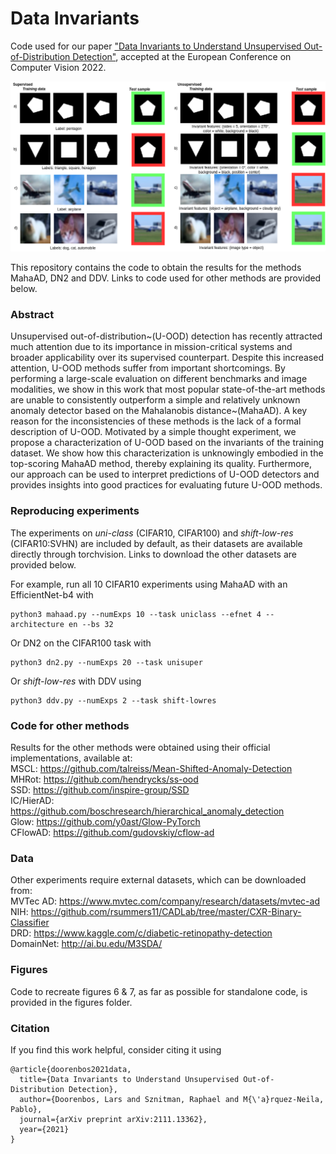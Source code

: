 # Data Invariants

Code used for our paper ["Data Invariants to Understand Unsupervised Out-of-Distribution Detection"](https://arxiv.org/abs/2111.13362), accepted at the European Conference on Computer Vision 2022.

![The difference between supervised and unsupervised OOD](figures/ood.png "OOD")

This repository contains the code to obtain the results for the methods MahaAD, DN2 and DDV. Links to code used for other methods are provided below.

### Abstract

Unsupervised out-of-distribution~(U-OOD) detection has recently attracted much attention due to its importance in mission-critical systems and broader applicability over its supervised counterpart. 
Despite this increased attention, U-OOD methods suffer from important shortcomings.
By performing a large-scale evaluation on different benchmarks and image modalities, we show in this work that most popular state-of-the-art methods are unable to consistently outperform a simple and relatively unknown anomaly detector based on the Mahalanobis distance~(MahaAD). 
A key reason for the inconsistencies of these methods is the lack of a formal description of U-OOD.
Motivated by a simple thought experiment, we propose a characterization of U-OOD based on the invariants of the training dataset. 
We show how this characterization is unknowingly embodied in the top-scoring MahaAD method, thereby explaining its quality. Furthermore, our approach can be used to interpret predictions of U-OOD detectors and provides insights into good practices for evaluating future U-OOD methods.

### Reproducing experiments

The experiments on <em>uni-class</em> (CIFAR10, CIFAR100) and <em>shift-low-res</em> (CIFAR10:SVHN) are included by default, as their datasets are available directly through torchvision. Links to download the other datasets are provided below.

For example, run all 10 CIFAR10 experiments using MahaAD with an EfficientNet-b4 with
```
python3 mahaad.py --numExps 10 --task uniclass --efnet 4 --architecture en --bs 32
```
Or DN2 on the CIFAR100 task with
```
python3 dn2.py --numExps 20 --task unisuper
```
Or <em>shift-low-res</em> with DDV using
```
python3 ddv.py --numExps 2 --task shift-lowres
```

### Code for other methods
Results for the other methods were obtained using their official implementations, available at: <br>
MSCL: https://github.com/talreiss/Mean-Shifted-Anomaly-Detection <br>
MHRot: https://github.com/hendrycks/ss-ood <br>
SSD: https://github.com/inspire-group/SSD <br>
IC/HierAD: https://github.com/boschresearch/hierarchical_anomaly_detection <br>
Glow: https://github.com/y0ast/Glow-PyTorch <br>
CFlowAD: https://github.com/gudovskiy/cflow-ad

### Data
Other experiments require external datasets, which can be downloaded from: <br>
MVTec AD: https://www.mvtec.com/company/research/datasets/mvtec-ad <br>
NIH: https://github.com/rsummers11/CADLab/tree/master/CXR-Binary-Classifier <br>
DRD: https://www.kaggle.com/c/diabetic-retinopathy-detection <br>
DomainNet: http://ai.bu.edu/M3SDA/ <br>

### Figures
Code to recreate figures 6 & 7, as far as possible for standalone code, is provided in the figures folder.

### Citation

If you find this work helpful, consider citing it using

```
@article{doorenbos2021data,
  title={Data Invariants to Understand Unsupervised Out-of-Distribution Detection},
  author={Doorenbos, Lars and Sznitman, Raphael and M{\'a}rquez-Neila, Pablo},
  journal={arXiv preprint arXiv:2111.13362},
  year={2021}
}
```

